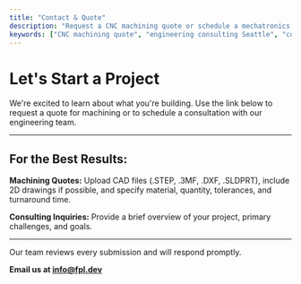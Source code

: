 ```yaml
---
title: "Contact & Quote"
description: "Request a CNC machining quote or schedule a mechatronics consultation with Future Present Labs in Seattle."
keywords: ["CNC machining quote", "engineering consulting Seattle", "contact Future Present Labs"]
---
```


# Let's Start a Project
We're excited to learn about what you're building. Use the link below to request a quote for machining or to schedule a consultation with our engineering team.

---

## For the Best Results:

**Machining Quotes:**
Upload CAD files (.STEP, .3MF, .DXF, .SLDPRT), include 2D drawings if possible, and specify material, quantity, tolerances, and turnaround time.

**Consulting Inquiries:**
Provide a brief overview of your project, primary challenges, and goals.

---

Our team reviews every submission and will respond promptly.

**Email us at [info@fpl.dev](mailto:info@fpl.dev)**
